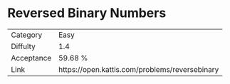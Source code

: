# Reversed Binary Numbers

<table>
    <tr>
        <td>Category</td>
        <td>Easy</td>
    </tr>
    <tr>
        <td>Diffulty</td>
        <td>1.4</td>
    </tr>
    <tr>
        <td>Acceptance</td>
        <td>59.68 %</td>
    </tr>
    <tr>
        <td>Link</td>
        <td>https://open.kattis.com/problems/reversebinary</td>
    </tr>
</table>